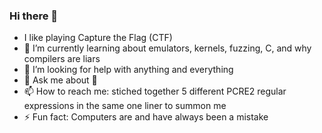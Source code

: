 ### Hi there 👋

<!--
**flounderK/flounderK** is a ✨ _special_ ✨ repository because its `README.md` (this file) appears on your GitHub profile.

Here are some ideas to get you started:
- 👯 I’m looking to collaborate on ...
- 🔭 I’m currently working on ...
- 😄 Pronouns: ...
-->
- I like playing Capture the Flag (CTF)
- 🌱 I’m currently learning about emulators, kernels, fuzzing, C, and why compilers are liars
- 🤔 I’m looking for help with anything and everything
- 💬 Ask me about 🤷 
- 📫 How to reach me: stiched together 5 different PCRE2 regular expressions in the same one liner to summon me
- ⚡ Fun fact: Computers are and have always been a mistake


<!-- ![flounderK's github stats](https://github-readme-stats.vercel.app/api?username=flounderK&show_icons=true) -->
